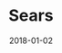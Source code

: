 ---
layout: site
title: "Sears"
date: 2018-01-02
categories: [fortune-500]
version: 4.4.6
major: 4
minor: 4
patch: 6
slug: sears
link: http://m.sears.com/
submitter: lpolepeddi
permalink: /sites/:slug
---